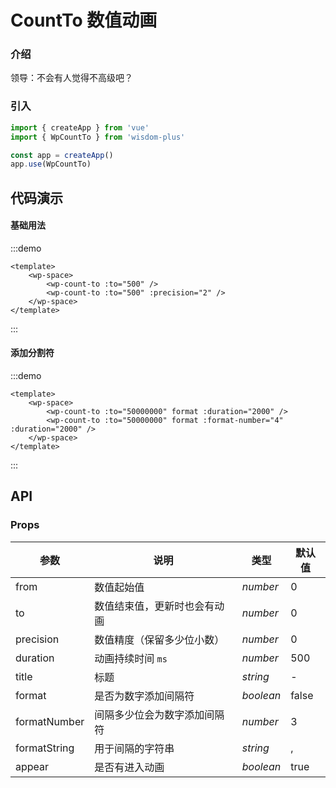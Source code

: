 # CountTo 数值动画

### 介绍

领导：不会有人觉得不高级吧？

### 引入

```js
import { createApp } from 'vue'
import { WpCountTo } from 'wisdom-plus'

const app = createApp()
app.use(WpCountTo)
```

## 代码演示

#### 基础用法

:::demo
```vue
<template>
    <wp-space>
        <wp-count-to :to="500" />
        <wp-count-to :to="500" :precision="2" />
    </wp-space>
</template>
```
:::

#### 添加分割符

:::demo
```vue
<template>
    <wp-space>
        <wp-count-to :to="50000000" format :duration="2000" />
        <wp-count-to :to="50000000" format :format-number="4" :duration="2000" />
    </wp-space>
</template>
```
:::

## API

### Props

| 参数      | 说明           | 类型                                                                | 默认值 |
| --------- | -------------- | ------------------------------------------------------------------- | ------ |
| from      | 数值起始值       | _number_          | 0     |
| to     | 数值结束值，更新时也会有动画   | _number_           | 0      |
| precision   | 数值精度（保留多少位小数） | _number_      | 0 |
| duration      | 动画持续时间 `ms`       | _number_                                                           | 500   |
| title | 标题     | _string_                                                    | -     |
| format | 是否为数字添加间隔符       | _boolean_                                                    | false     |
| formatNumber | 间隔多少位会为数字添加间隔符 | _number_ | 3 |
| formatString | 用于间隔的字符串 | _string_ | , |
| appear | 是否有进入动画 | _boolean_ | true |